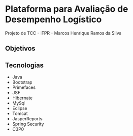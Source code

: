 # Plataforma para Avaliação de Desempenho Logístico

<p> Projeto de TCC - IFPR - Marcos Henrique Ramos da Silva </p>

## Objetivos



## Tecnologias

* Java
* Bootstrap
* Primefaces
* JSF
* Hibernate
* MySql
* Eclipse
* Tomcat
* JasperReports
* Spring Security
* C3P0



